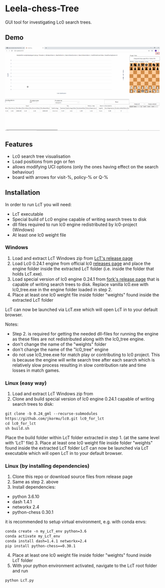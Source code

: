 # Leela-chess-Tree
GUI tool for investigating Lc0 search trees.

## Demo
![](images/LcT_demo.gif)

## Features
* Lc0 search tree visualisation
* Load positions from pgn or fen
* allows modifying UCI options (only the ones having effect on the search behaviour)
* board with arrows for visit-%, policy-% or Q-%

## Installation
In order to run LcT you will need:
* LcT executable
* Special build of Lc0 engine capable of writing search trees to disk
* dll files required to run lc0 engine redistributed by lc0-project (Windows)
* At least one lc0 weight file

### Windows
1. Load and extract LcT Windows zip from [LcT's release page](https://github.com/jkormu/Leela-chess-Tree/releases/tag/v0.24.1)
2. Load Lc0 0.24.1 engine from official lc0 [releases page](https://github.com/LeelaChessZero/lc0/releases) and place the engine folder inside the extracted LcT folder (i.e. inside the folder that holds LcT.exe).
3. Load special version of lc0 engine 0.24.1 from [fork's release page](https://github.com/jkormu/lc0/releases/tag/v0.24.1_gml) that is capable of writing search trees to disk. Replace vanilla lc0.exe with lc0_tree.exe in the engine folder loaded in step 2.
4. Place at least one lc0 weight file inside folder "weights" found inside the extracted LcT folder

LcT can now be launched via LcT.exe which will open LcT in to your default browser.

Notes:
* Step 2. is required for getting the needed dll-files for running the engine as these files are not redistributed along with the lc0_tree engine.
* don't change the name of the "weights" folder
* don't change the name of the "lc0_tree" engine
* do not use lc0_tree.exe for match play or contributing to lc0 project. 
This is because the engine will write search tree after each search which is relatively slow process resulting in slow contribution rate and time losses in match games.

### Linux (easy way)
1. Load and extract LcT Windows zip from 
2. Clone and build special version of lc0 engine 0.24.1 capable of writing search trees to disk:
 ```
git clone -b 0.24_gml --recurse-submodules https://github.com/jkormu/lc0.git lc0_for_lct
cd lc0_for_lct
sh build.sh
```
Place the build folder within LcT folder extracted in step 1. (at the same level with 'LcT' file)
3. Place at least one lc0 weight file inside folder "weights" found inside the extracted LcT folder
LcT can now be launched via LcT executable which will open LcT in to your default browser.

### Linux (by installing dependencies)
1. Clone this repo or download source files from release page
2. Same as step 2. above
3. Install dependencies:
- python                    3.6.10
- dash                      1.4.1
- networkx                  2.4
- python-chess              0.30.1

it is recommended to setup virtual environment, e.g. with conda envs:
 ```
conda create -n my_LcT_env python=3.6
conda activate my_LcT_env
conda install dash=1.4.1 networkx=2.4
pip install python-chess==0.30.1
```
4. Place at least one lc0 weight file inside folder "weights" found inside LcT folder
5. With your python environment activated, navigate to the LcT root folder and run 
 ```
python LcT.py
 ```
